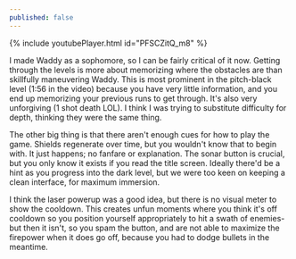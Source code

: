 ```yaml
---
published: false
---
```

{% include youtubePlayer.html id="PFSCZitQ_m8" %}

I made Waddy as a sophomore, so I can be fairly critical of it now. Getting through the levels is more about memorizing where the obstacles are than skillfully maneuvering Waddy. This is most prominent in the pitch-black level (1:56 in the video) because you have very little information, and you end up memorizing your previous runs to get through. It's also very unforgiving (1 shot death LOL). I think I was trying to substitute difficulty for depth, thinking they were the same thing.

The other big thing is that there aren't enough cues for how to play the game. Shields regenerate over time, but you wouldn't know that to begin with. It just happens; no fanfare or explanation. The sonar button is crucial, but you only know it exists if you read the title screen. Ideally there'd be a hint as you progress into the dark level, but we were too keen on keeping a clean interface, for maximum immersion.

I think the laser powerup was a good idea, but there is no visual meter to show the cooldown. This creates unfun moments where you think it's off cooldown so you position yourself appropriately to hit a swath of enemies- but then it isn't, so you spam the button, and are not able to maximize the firepower when it does go off, because you had to dodge bullets in the meantime.
